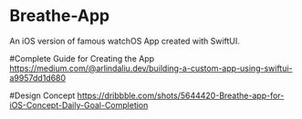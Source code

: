 # Breathe-App
An iOS version of famous watchOS App created with SwiftUI.

#Complete Guide for Creating the App 
https://medium.com/@arlindaliu.dev/building-a-custom-app-using-swiftui-a9957dd1d680

#Design Concept 
https://dribbble.com/shots/5644420-Breathe-app-for-iOS-Concept-Daily-Goal-Completion
